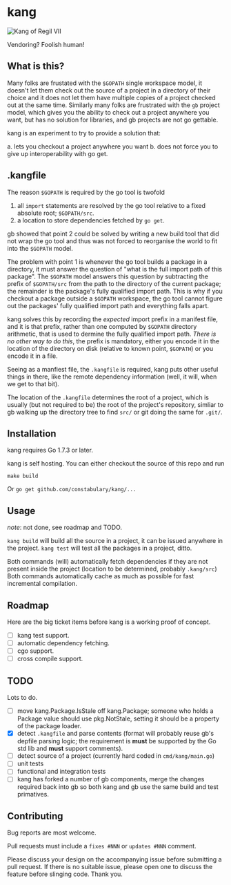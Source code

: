 # kang
![Kang of Regil VII](https://static.simpsonswiki.com/images/7/78/Kang.png)

Vendoring? Foolish human!

## What is this?

Many folks are frustated with the `$GOPATH` single workspace model, it doesn't let them check out the source of a project in a directory of their choice and it does not let them have multiple copies of a project checked out at the same time.
Similarly many folks are frustrated with the `gb` project model, which gives you the ability to check out a project anywhere you want, but has no solution for libraries, and gb projects are not go gettable.

kang is an experiment to try to provide a solution that:

a. lets you checkout a project anywhere you want
b. does not force you to give up interoperability with go get.

## .kangfile

The reason `$GOPATH` is required by the go tool is twofold

1. all `import` statements are resolved by the go tool relative to a fixed absolute root; `$GOPATH/src`.
2. a location to store dependencies fetched by `go get`.

gb showed that point 2 could be solved by writing a new build tool that did not wrap the go tool and thus was not forced to reorganise the world to fit into the `$GOPATH` model.

The problem with point 1 is whenever the go tool builds a package in a directory, it must answer the question of "what is the full import path of this package".
The `$GOPATH` model answers this question by subtracting the prefix of `$GOPATH/src` from the path to the directory of the current package; the remainder is the package's fully qualified import path.
This is why if you checkout a package outside a `$GOPATH` workspace, the go tool cannot figure out the packages' fully qualified import path and everything falls apart.

kang solves this by recording the _expected_ import prefix in a manifest file, and it is that prefix, rather than one computed by `$GOPATH` directory arithmetic, that is used to dermine the fully qualified import path.
_There is no other way to do this_, the prefix is mandatory, either you encode it in the location of the directory on disk (relative to known point, `$GOPATH`) or you encode it in a file.

Seeing as a manfiest file, the `.kangfile` is required, kang puts other useful things in there, like the remote dependency information (well, it will, when we get to that bit).

The location of the `.kangfile` determines the root of a project, which is usually (but not required to be) the root of the project's repository, simliar to gb walking up the directory tree to find `src/` or git doing the same for `.git/`. 

## Installation

kang requires Go 1.7.3 or later.

kang is self hosting.
You can either checkout the source of this repo and run

    make build

Or `go get github.com/constabulary/kang/...`

## Usage

_note_: not done, see roadmap and TODO.

`kang build` will build all the source in a project, it can be issued anywhere in the project.
`kang test` will test all the packages in a project, ditto.

Both commands (will) automatically fetch dependencies if they are not present inside the project (location to be determined, probably `.kang/src`)
Both commands automatically cache as much as possible for fast incremental compilation.

## Roadmap

Here are the big ticket items before kang is a working proof of concept.

- [ ] kang test support.
- [ ] automatic dependency fetching.
- [ ] cgo support.
- [ ] cross compile support.

## TODO

Lots to do.

- [ ] move kang.Package.IsStale off kang.Package; someone who holds a Package value should use pkg.NotStale, setting it should be a property of the package loader.
- [x] detect `.kangfile` and parse contents (format will probably reuse gb's depfile parsing logic; the requirement is **must** be supported by the Go std lib and **must** support comments).
- [ ] detect source of a project (currently hard coded in `cmd/kang/main.go`)
- [ ] unit tests
- [ ] functional and integration tests
- [ ] kang has forked a number of gb components, merge the changes required back into gb so both kang and gb use the same build and test primatives.

## Contributing

Bug reports are most welcome.

Pull requests must include a `fixes #NNN` or `updates #NNN` comment. 

Please discuss your design on the accompanying issue before submitting a pull request. If there is no suitable issue, please open one to discuss the feature before slinging code. Thank you.
